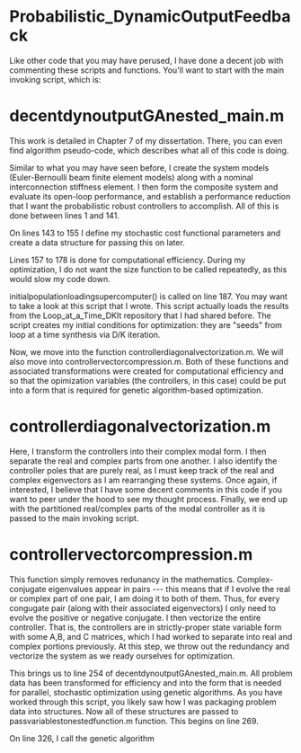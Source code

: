 # Probabilistic_DynamicOutputFeedback

Like other code that you may have perused, I have done a decent job with commenting these scripts and functions.  You'll want to start with the main invoking script, which is:

# decentdynoutputGAnested_main.m

This work is detailed in Chapter 7 of my dissertation.  There, you can even find algorithm pseudo-code, which describes what all of this code is doing.  

Similar to what you may have seen before, I create the system models (Euler-Bernoulli beam finite element models) along with a nominal interconnection stiffness element.  I then form the composite system and evaluate its open-loop performance, and establish a performance reduction that I want the probabilistic robust controllers to accomplish.  All of this is done between lines 1 and 141.

On lines 143 to 155 I define my stochastic cost functional parameters and create a data structure for passing this on later.  

Lines 157 to 178 is done for computational efficiency.  During my optimization, I do not want the size function to be called repeatedly, as this would slow my code down.

initialpopulationloadingsupercomputer() is called on line 187.  You may want to take a look at this script that I wrote.  This script actually loads the results from the Loop_at_a_Time_DKIt repository that I had shared before.  The script creates my initial conditions for optimization: they are "seeds" from loop at a time synthesis via D/K iteration.

Now, we move into the function controllerdiagonalvectorization.m.  We will also move into controllervectorcompression.m.  Both of these functions and associated transformations were created for computational efficiency and so that the opimization variables (the controllers, in this case) could be put into a form that is required for genetic algorithm-based optimization.

# controllerdiagonalvectorization.m
Here, I transform the controllers into their complex modal form.  I then separate the real and complex parts from one another.  I also identify the controller poles that are purely real, as I must keep track of the real and complex eigenvectors as I am rearranging these systems.  Once again, if interested, I believe that I have some decent comments in this code if you want to peer under the hood to see my thought process.  Finally, we end up with the partitioned real/complex parts of the modal controller as it is passed to the main invoking script.  

# controllervectorcompression.m
This function simply removes redunancy in the mathematics.  Complex-conjugate eigenvalues appear in pairs --- this means that if I evolve the real or complex part of one pair, I am doing it to both of them.  Thus, for every congugate pair (along with their associated eigenvectors) I only need to evolve the positive or negative conjugate.  I then vectorize the entire controller.  That is, the controllers are in strictly-proper state variable form with some A,B, and C matrices, which I had worked to separate into real and complex portions previously.  At this step, we throw out the redundancy and vectorize the system as we ready ourselves for optimization.

This brings us to line 254 of decentdynoutputGAnested_main.m.  All problem data has been transformed for efficiency and into the form that is needed for parallel, stochastic optimization using genetic algorithms.  As you have worked through this script, you likely saw how I was packaging problem data into structures.  Now all of these structures are passed to passvariablestonestedfunction.m function.  This begins on line 269.

On line 326, I call the genetic algorithm






